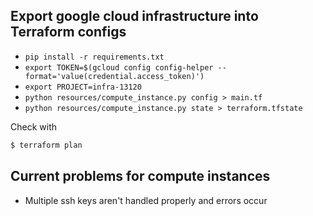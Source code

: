 ## Export google cloud infrastructure into Terraform configs

* `pip install -r requirements.txt`
* `export TOKEN=$(gcloud config config-helper --format='value(credential.access_token)')`
* `export PROJECT=infra-13120`
* `python resources/compute_instance.py config > main.tf`
* `python resources/compute_instance.py state > terraform.tfstate`

Check with
```bash
$ terraform plan
```

## Current problems for compute instances
* Multiple ssh keys aren't handled properly and errors occur
